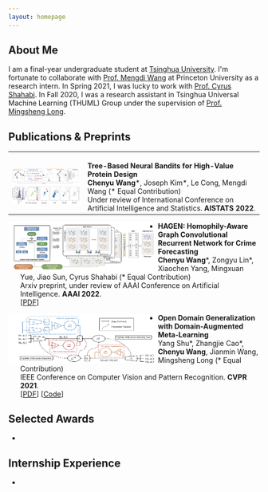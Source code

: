 ```yaml
---
layout: homepage
---
```


## About Me

I am a final-year undergraduate student at [Tsinghua University](https://www.tsinghua.edu.cn/en/index.htm). I'm fortunate to collaborate with [Prof. Mengdi Wang](https://mwang.princeton.edu/) at Princeton University as a research intern. In Spring 2021, I was lucky to work with [Prof. Cyrus Shahabi](https://viterbi.usc.edu/directory/faculty/Shahabi/Cyrus). In Fall 2020, I was a research assistant in Tsinghua Universal Machine Learning (THUML) Group under the supervision of [Prof. Mingsheng Long](http://ise.thss.tsinghua.edu.cn/~mlong/).

## Publications & Preprints

<table style="margin-left: auto; margin-right: auto;" frame=void rules=none>
    <tr>
        <td>
            <!--左侧内容-->
            <br>
            <img src="1.jpg" width="300px">
        </td>
        <td>
            <!--右侧内容-->
            <br>
            <b> Tree-Based Neural Bandits for High-Value Protein Design </b>
            <br>
            <b>Chenyu Wang</b>*, Joseph Kim*, Le Cong, Mengdi Wang (* Equal Contribution)
            <br>
            Under review of International Conference on Artificial Intelligence and Statistics. <b>AISTATS 2022</b>.
        </td>
    </tr>
</table>


<img src="2.jpg" alt="" align="left" height="100" width="300"/> 
  
- **HAGEN: Homophily-Aware Graph Convolutional Recurrent Network for Crime Forecasting**
  <br>
  **Chenyu Wang**\*, Zongyu Lin\*, Xiaochen Yang, Mingxuan Yue, Jiao Sun, Cyrus Shahabi (* Equal Contribution)
  <br>
  Arxiv preprint, under review of AAAI Conference on Artificial Intelligence. **AAAI 2022**.
  <br>
  [[PDF](https://arxiv.org/pdf/2109.12846.pdf)]


<img src="3.jpg" alt="" align="left" height="100" width="300"/> 
  
- **Open Domain Generalization with Domain-Augmented Meta-Learning**
  <br>
  Yang Shu\*, Zhangjie Cao\*, **Chenyu Wang**, Jianmin Wang, Mingsheng Long (* Equal Contribution)
  <br>
  IEEE Conference on Computer Vision and Pattern Recognition. **CVPR 2021**.
  <br>
  [[PDF](https://arxiv.org/pdf/2104.03620.pdf)] [[Code](https://github.com/thuml/OpenDG-DAML)]
  
## Selected Awards
- 
  
## Internship Experience
- 
